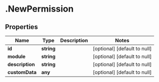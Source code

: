# .NewPermission

## Properties
Name | Type | Description | Notes
------------ | ------------- | ------------- | -------------
**id** | **string** |  | [optional] [default to null]
**module** | **string** |  | [optional] [default to null]
**description** | **string** |  | [optional] [default to null]
**customData** | **any** |  | [optional] [default to null]


